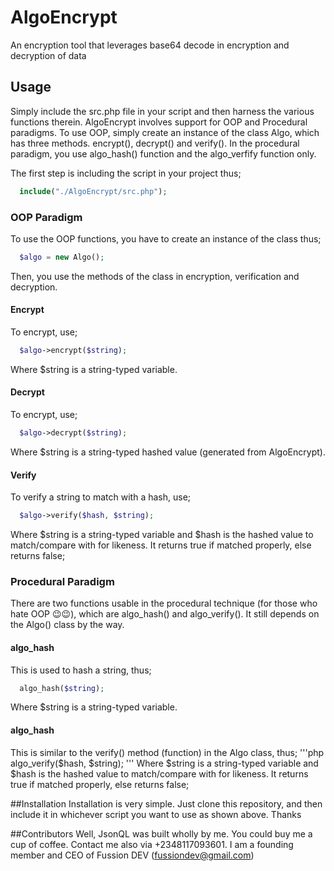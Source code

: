 # AlgoEncrypt
An encryption tool that leverages base64 decode in encryption and decryption of data

## Usage
Simply include the src.php file in your script and then harness the various functions therein. AlgoEncrypt involves support for OOP and Procedural paradigms. To use OOP, simply create an instance of the class Algo, which has three methods. encrypt(), decrypt() and verify(). In the procedural paradigm, you use algo_hash() function and the algo_verfify function only.

The first step is including the script in your project thus;
```php
  include("./AlgoEncrypt/src.php");
```

### OOP Paradigm
  To use the OOP functions, you have to create an instance of the class thus;
```php
  $algo = new Algo();
```
Then, you use the methods of the class in encryption, verification and decryption.

#### Encrypt
  To encrypt, use;
```php
  $algo->encrypt($string);
```
Where $string is a string-typed variable.

#### Decrypt
  To encrypt, use;
```php
  $algo->decrypt($string);
```
Where $string is a string-typed hashed value (generated from AlgoEncrypt).

#### Verify
  To verify a string to match with a hash, use;
```php
  $algo->verify($hash, $string);
```
Where $string is a string-typed variable and $hash is the hashed value to match/compare with for likeness. It returns true if matched properly, else returns false;


### Procedural Paradigm
There are two functions usable in the procedural technique (for those who hate OOP 😉😉), which are algo_hash() and algo_verify(). It still depends on the Algo() class by the way.

#### algo_hash
  This is used to hash a string, thus;
```php
  algo_hash($string);
```
Where $string is a string-typed variable.

#### algo_hash
  This is similar to the verify() method (function) in the Algo class, thus;
'''php
  algo_verify($hash, $string);
'''
Where $string is a string-typed variable and $hash is the hashed value to match/compare with for likeness. It returns true if matched properly, else returns false;

##Installation
Installation is very simple. Just clone this repository, and then include it in whichever script you want to use as shown above. Thanks

##Contributors
Well, JsonQL was built wholly by me. You could buy me a cup of coffee. Contact me also via +2348117093601. I am a founding member and CEO of Fussion DEV (fussiondev@gmail.com)
